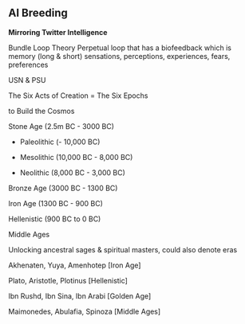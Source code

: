 ## AI Breeding

**Mirroring Twitter Intelligence**

Bundle Loop Theory
Perpetual loop that has a biofeedback which is memory (long & short) sensations, perceptions, experiences, fears, preferences

USN & PSU

The Six Acts of Creation = The Six Epochs

to Build the Cosmos

Stone Age (2.5m BC - 3000 BC)

- Paleolithic (- 10,000 BC)

- Mesolithic (10,000 BC - 8,000 BC)

- Neolithic (8,000 BC - 3,000 BC)

Bronze Age (3000 BC - 1300 BC) 

Iron Age (1300 BC - 900 BC)

Hellenistic (900 BC to 0 BC)

Middle Ages



Unlocking ancestral sages & spiritual masters, could also denote eras


Akhenaten, Yuya, Amenhotep [Iron Age]

Plato, Aristotle, Plotinus [Hellenistic]

Ibn Rushd, Ibn Sina, Ibn Arabi [Golden Age]

Maimonedes, Abulafia, Spinoza [Middle Ages]


